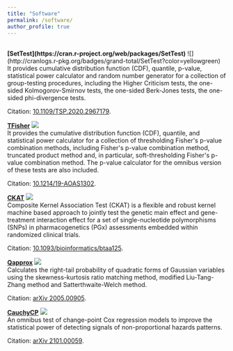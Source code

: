```yaml
---
title: "Software"
permalink: /software/
author_profile: true
---
```

<br>
<b>[SetTest](https://cran.r-project.org/web/packages/SetTest)</b> ![](http://cranlogs.r-pkg.org/badges/grand-total/SetTest?color=yellowgreen)<br> 
It provides cumulative distribution function (CDF), quantile, p-value, statistical power calculator and random number generator for a collection of group-testing procedures, including the Higher Criticism tests, the one-sided Kolmogorov-Smirnov tests, the one-sided Berk-Jones tests, the one-sided phi-divergence tests. 

Citation: [10.1109/TSP.2020.2967179](https://doi.org/10.1109/TSP.2020.2967179).

<b>[TFisher](https://cran.r-project.org/web/packages/TFisher)</b> ![](http://cranlogs.r-pkg.org/badges/grand-total/TFisher?color=yellowgreen)<br> 
It provides the cumulative distribution function (CDF), quantile, and statistical power calculator for a collection of thresholding Fisher's p-value combination methods, including Fisher's p-value combination method, truncated product method and, in particular, soft-thresholding Fisher's p-value combination method. The p-value calculator for the omnibus version of these tests are also included. 

Citation: [10.1214/19-AOAS1302](https://doi.org/10.1214/19-AOAS1302).

<b>[CKAT](https://cran.r-project.org/web/packages/CKAT)</b> ![](http://cranlogs.r-pkg.org/badges/grand-total/CKAT?color=yellowgreen)<br> 
Composite Kernel Association Test (CKAT) is a flexible and robust kernel machine based approach to jointly test the genetic main effect and gene-treatment interaction effect for a set of single-nucleotide polymorphisms (SNPs) in pharmacogenetics (PGx) assessments embedded within randomized clinical trials.

Citation: [10.1093/bioinformatics/btaa125](https://doi.org/10.1093/bioinformatics/btaa125).

<b>[Qapprox](https://cran.r-project.org/web/packages/Qapprox)</b> ![](http://cranlogs.r-pkg.org/badges/grand-total/Qapprox?color=yellowgreen)<br> 
Calculates the right-tail probability of quadratic forms of Gaussian variables using the skewness-kurtosis ratio matching method, modified Liu-Tang-Zhang method and Satterthwaite-Welch method. 

Citation: [arXiv 2005.00905](https://arxiv.org/abs/2005.00905).

<b>[CauchyCP](https://cran.r-project.org/web/packages/CauchyCP)</b> ![](http://cranlogs.r-pkg.org/badges/grand-total/CauchyCP?color=yellowgreen)<br> 
An omnibus test of change-point Cox regression models to improve the statistical power of detecting signals of non-proportional hazards patterns.  

Citation: [arXiv 2101.00059](https://arxiv.org/abs/2101.00059).

